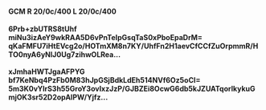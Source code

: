 #### GCM R 20/0c/400 L 20/0c/400
**6Prb+zbUTRS8tUhf**<br/>**miNu3izAeY9wkRAA5D6vPnTeIpGsqTaS0xPboEpaDrM=**<br/>**qKaFMFU7iHtEVcg2o/HOTmXM8n7KY/UhfFn2H1aevCfCCfZuOrpmmR/HTO0nyA6yNlJ0Ug7zihwOLRea...**<br/><br/>
**xJmhaHWTJgaAFPYG**<br/>**bf7KeNbq4PzFb0M83hJpGSjBdkLdEh514NVf6Oz5oCI=**<br/>**5m3K0vYlrS3h55GroY3ovIxzJzP/GJBZEi8OcwG6db5kJZUATqorlkykuGmjOK3sr52D2opAlPW/Yjfz...**
